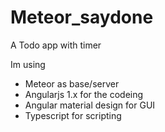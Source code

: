 # Meteor_saydone
A Todo app with timer

Im using 
- Meteor as base/server
- Angularjs 1.x for the codeing
- Angular material design for GUI
- Typescript for scripting

